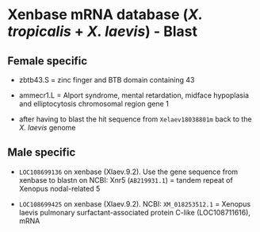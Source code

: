 # Xenbase mRNA database (*X. tropicalis* + *X. laevis*) - Blast 

## Female specific

- zbtb43.S = zinc finger and BTB domain containing 43

- ammecr1.L = Alport syndrome, mental retardation, midface hypoplasia and elliptocytosis chromosomal region gene 1
 - after having to blast the hit sequence from `Xelaev18038801m` back to the *X. laevis* genome


## Male specific

- `LOC108699136` on xenbase (Xlaev.9.2). Use the gene sequence from xenbase to blastn on NCBI: Xnr5 (`AB219931.1`) = tandem repeat of Xenopus nodal-related 5

- `LOC108699425` on xenbase (Xlaev.9.2). NCBI: `XM_018253512.1` = Xenopus laevis pulmonary surfactant-associated protein C-like (LOC108711616), mRNA

